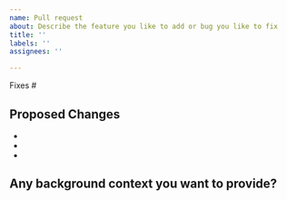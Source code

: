 ```yaml
---
name: Pull request
about: Describe the feature you like to add or bug you like to fix
title: ''
labels: ''
assignees: ''

---
```


Fixes #

## Proposed Changes

  -
  -
  -

## Any background context you want to provide?
